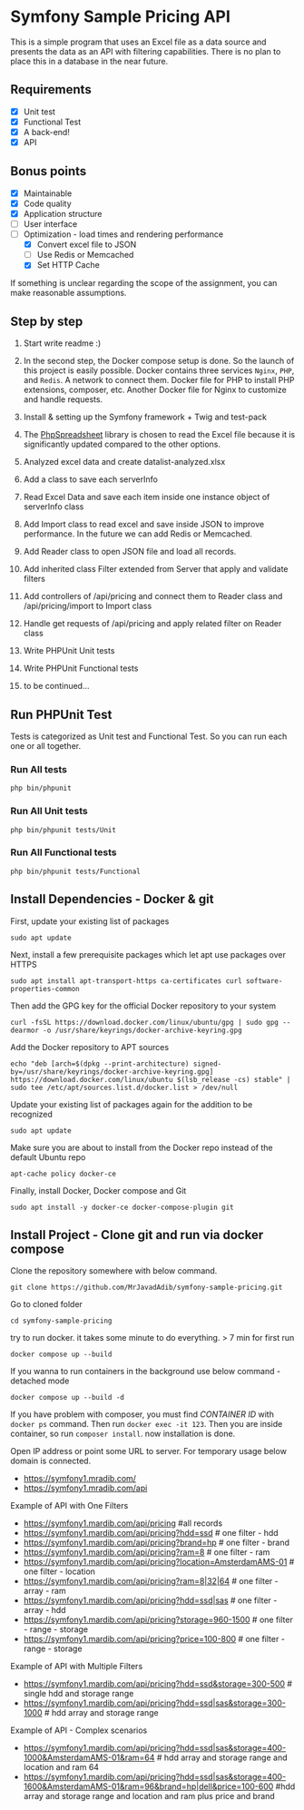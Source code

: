 # Symfony Sample Pricing API

This is a simple program that uses an Excel file as a data source and presents the data as an API with filtering capabilities. There is no plan to place this in a database in the near future.

## Requirements

- [x] Unit test
- [x] Functional Test
- [x] A back-end!
- [x] API

## Bonus points

- [x] Maintainable
- [x] Code quality
- [x] Application structure
- [ ] User interface
- [ ] Optimization - load times and rendering performance
  - [x] Convert excel file to JSON
  - [ ] Use Redis or Memcached
  - [x] Set HTTP Cache

If something is unclear regarding the scope of the assignment, you can make reasonable assumptions.

## Step by step

1. Start write readme :)
2. In the second step, the Docker compose setup is done. So the launch of this project is easily possible. Docker contains three services `Nginx`, `PHP`, and `Redis`. A network to connect them. Docker file for PHP to install PHP extensions, composer, etc. Another Docker file for Nginx to customize and handle requests.
3. Install & setting up the Symfony framework + Twig and test-pack
4. The [PhpSpreadsheet](https://github.com/PHPOffice/PhpSpreadsheet) library is chosen to read the Excel file because it is significantly updated compared to the other options.
5. Analyzed excel data and create datalist-analyzed.xlsx
6. Add a class to save each serverInfo
7. Read Excel Data and save each item inside one instance object of serverInfo class
8. Add Import class to read excel and save inside JSON to improve performance. In the future we can add Redis or Memcached.
9. Add Reader class to open JSON file and load all records.
10. Add inherited class Filter extended from Server that apply and validate filters
11. Add controllers of /api/pricing and connect them to Reader class and /api/pricing/import to Import class
12. Handle get requests of /api/pricing and apply related filter on Reader class
13. Write PHPUnit Unit tests
14. Write PHPUnit Functional tests

15. to be continued...

## Run PHPUnit Test

Tests is categorized as Unit test and Functional Test. So you can run each one or all together.

### Run All tests

```php bin/phpunit```

### Run All Unit tests

```php bin/phpunit tests/Unit```

### Run All Functional tests

```php bin/phpunit tests/Functional```

## Install Dependencies - Docker & git

First, update your existing list of packages

```sudo apt update```

Next, install a few prerequisite packages which let apt use packages over HTTPS

```sudo apt install apt-transport-https ca-certificates curl software-properties-common```

Then add the GPG key for the official Docker repository to your system

```curl -fsSL https://download.docker.com/linux/ubuntu/gpg | sudo gpg --dearmor -o /usr/share/keyrings/docker-archive-keyring.gpg```

Add the Docker repository to APT sources

```echo "deb [arch=$(dpkg --print-architecture) signed-by=/usr/share/keyrings/docker-archive-keyring.gpg] https://download.docker.com/linux/ubuntu $(lsb_release -cs) stable" | sudo tee /etc/apt/sources.list.d/docker.list > /dev/null```

Update your existing list of packages again for the addition to be recognized

```sudo apt update```

Make sure you are about to install from the Docker repo instead of the default Ubuntu repo

```apt-cache policy docker-ce```

Finally, install Docker, Docker compose and Git

```sudo apt install -y docker-ce docker-compose-plugin git```

## Install Project - Clone git and run via docker compose

Clone the repository somewhere with below command.

```git clone https://github.com/MrJavadAdib/symfony-sample-pricing.git```

Go to cloned folder

```cd symfony-sample-pricing```

try to run docker. it takes some minute to do everything. > 7 min for first run

```docker compose up --build```

If you wanna to run containers in the background use below command - detached mode

```docker compose up --build -d```

If you have problem with composer, you must find *CONTAINER ID* with `docker ps` command. Then run `docker exec -it 123`. Then you are inside container, so run `composer install`. now installation is done.

Open IP address or point some URL to server. For temporary usage below domain is connected.

- <https://symfony1.mradib.com/>
- <https://symfony1.mradib.com/api>

Example of API with One Filters

- <https://symfony1.mardib.com/api/pricing> #all records
- <https://symfony1.mardib.com/api/pricing?hdd=ssd> # one filter - hdd
- <https://symfony1.mardib.com/api/pricing?brand=hp> # one filter - brand
- <https://symfony1.mardib.com/api/pricing?ram=8> # one filter - ram
- <https://symfony1.mardib.com/api/pricing?location=AmsterdamAMS-01> # one filter - location
- <https://symfony1.mardib.com/api/pricing?ram=8|32|64> # one filter - array - ram
- <https://symfony1.mardib.com/api/pricing?hdd=ssd|sas>  # one filter - array - hdd
- <https://symfony1.mardib.com/api/pricing?storage=960-1500> # one filter - range - storage
- <https://symfony1.mardib.com/api/pricing?price=100-800> # one filter - range - storage

Example of API with Multiple Filters

- <https://symfony1.mardib.com/api/pricing?hdd=ssd&storage=300-500> # single hdd and storage range
- <https://symfony1.mardib.com/api/pricing?hdd=ssd|sas&storage=300-1000> # hdd array and storage range

Example of API - Complex scenarios

- <https://symfony1.mardib.com/api/pricing?hdd=ssd|sas&storage=400-1000&AmsterdamAMS-01&ram=64> # hdd array and storage range and location and ram 64
- <https://symfony1.mardib.com/api/pricing?hdd=ssd|sas&storage=400-1600&AmsterdamAMS-01&ram=96&brand=hp|dell&price=100-600> #hdd array and storage range and location and ram plus price and brand
